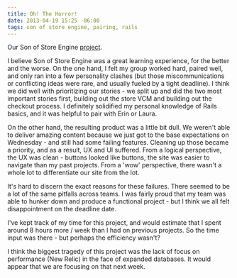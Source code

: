 ```yaml
---
title: Oh! The Horror!
date: 2013-04-19 15:25 -06:00
tags: son of store engine, pairing, rails
---
```


Our Son of Store Engine <a href="http://pink-sose.herokuapp.com/">project</a>.

I believe Son of Store Engine was a great learning experience, for the better and the worse. On the one hand, I felt my group worked hard, paired well, and only ran into a few personality clashes (but those miscommunications or conflicting ideas were rare, and usually fueled by a tight deadline). I think we did well with prioritizing our stories - we split up and did the two most important stories first, building out the store VCM and building out the checkout process. I definitely solidified my personal knowledge of Rails basics, and it was helpful to pair with Erin or Laura.

On the other hand, the resulting product was a little bit dull. We weren't able to deliver amazing content because we just got to the base expectations on Wednesday - and still had some failing features. Cleaning up those became a priority, and as a result, UX and UI suffered. From a logical perspective, the UX was clean - buttons looked like buttons, the site was easier to navigate than my past projects. From a 'wow' perspective, there wasn't a whole lot to differentiate our site from the lot. 

It's hard to discern the exact reasons for these failures. There seemed to be a lot of the same pitfalls across teams. I was fairly proud that my team was able to hunker down and produce a functional project - but I think we all felt disappointment on the deadline date.

I've kept track of my time for this project, and would estimate that I spent around 8 hours more / week than I had on previous projects. So the time input was there - but perhaps the efficiency wasn't? 

I think the biggest tragedy of this project was the lack of focus on performance (New Relic) in the face of expanded databases. It would appear that we are focusing on that next week. 